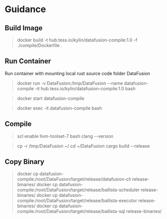 # Guidance

## Build Image

> docker build -t hub.tess.io/kylin/datafusion-compile:1.0 -f ./compile/Dockerfile .

## Run Container

Run container with mounting local rust source code folder DataFusion
> docker run -v DataFusion:/tmp/DataFusion --name datafusion-compile -it hub.tess.io/kylin/datafusion-compile:1.0 bash

> docker start datafusion-compile

> docker exec -it datafusion-compile bash

## Compile

> scl enable llvm-toolset-7 bash
> clang --version

> cp -r /tmp/DataFusion ~/
> cd ~/DataFusion
> cargo build --release

## Copy Binary

> docker cp datafusion-compile:/root/DataFusion/target/release/datafusion-cli release-binaries/
> docker cp datafusion-compile:/root/DataFusion/target/release/ballista-scheduler release-binaries/
> docker cp datafusion-compile:/root/DataFusion/target/release/ballista-executor release-binaries/
> docker cp datafusion-compile:/root/DataFusion/target/release/ballista-sql release-binaries/